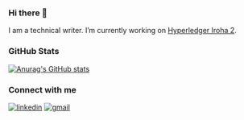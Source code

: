 ### Hi there 👋

I am a technical writer. I’m currently working on [Hyperledger Iroha 2](https://github.com/hyperledger/iroha/tree/iroha2-dev#hyperledger-iroha).

### GitHub Stats

[![Anurag's GitHub stats](https://github-readme-stats.vercel.app/api?username=outoftardis&theme=aura_dark&show_icons=true&count_private=true&hide_border=true&hide=stars&hide_title=true)](https://github.com/outoftardis)


### Connect with me

[![linkedin](https://img.shields.io/badge/LinkedIn-0077B5?style=for-the-badge&logo=linkedin&logoColor=white)](https://www.linkedin.com/in/ekaterina-mekhnetsova/)
[![gmail](https://img.shields.io/badge/Gmail-D14836?style=for-the-badge&logo=gmail&logoColor=white)](mailto:mekkatya@gmail.com)


<!--
**outoftardis/outoftardis** is a ✨ _special_ ✨ repository because its `README.md` (this file) appears on your GitHub profile.

Here are some ideas to get you started:

- 🔭 I’m currently working on ...
- 🌱 I’m currently learning ...
- 👯 I’m looking to collaborate on ...
- 🤔 I’m looking for help with ...
- 💬 Ask me about ...
- 📫 How to reach me: ...
- 😄 Pronouns: ...
- ⚡ Fun fact: ...
-->
